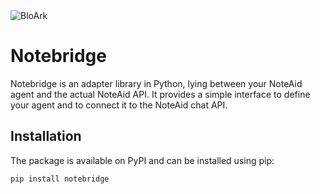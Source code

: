 <img src="https://imagedelivery.net/Dr98IMl5gQ9tPkFM5JRcng/19234312-c06c-4c78-76de-f4618543b400/Ultra" alt="BloArk" />

# Notebridge

Notebridge is an adapter library in Python, lying between your NoteAid agent and the actual NoteAid API. It provides a simple interface to define your agent and to connect it to the NoteAid chat API.

## Installation

The package is available on PyPI and can be installed using pip:

```bash
pip install notebridge
```
